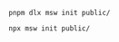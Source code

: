 ```shell renderer="common" language="js" tabTitle="msw-pnpm"
pnpm dlx msw init public/
```

```shell renderer="common" language="js" tabTitle="msw"
npx msw init public/
```

